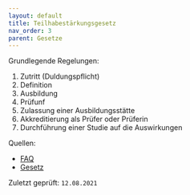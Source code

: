 ```yaml
---
layout: default
title: Teilhabestärkungsgesetz
nav_order: 3
parent: Gesetze
---
```


Grundlegende Regelungen:

1.  Zutritt (Duldungspflicht)
2.  Definition
3.  Ausbildung
4.  Prüfunf
5.  Zulassung einer Ausbildungsstätte
6.  Akkreditierung als Prüfer oder Prüferin
7.  Durchführung einer Studie auf die Auswirkungen

Quellen:

 + [FAQ](https://www.bmas.de/DE/Soziales/Teilhabe-und-Inklusion/Politik-fuer-Menschen-mit-Behinderungen/Fragen-und-Antworten-Assistenzhunde/faq-assistenzhunde.html)
 + [Gesetz](https://www.gesetze-im-internet.de/bgg/)

Zuletzt geprüft: `12.08.2021`